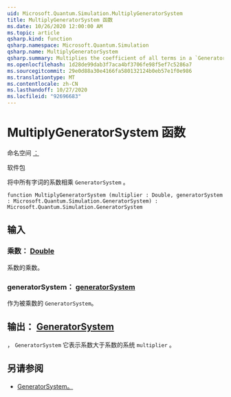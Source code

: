 ```yaml
---
uid: Microsoft.Quantum.Simulation.MultiplyGeneratorSystem
title: MultiplyGeneratorSystem 函数
ms.date: 10/26/2020 12:00:00 AM
ms.topic: article
qsharp.kind: function
qsharp.namespace: Microsoft.Quantum.Simulation
qsharp.name: MultiplyGeneratorSystem
qsharp.summary: Multiplies the coefficient of all terms in a `GeneratorSystem`.
ms.openlocfilehash: 1d28de99dab3f7aca4bf3706fe98f5ef7c5286a7
ms.sourcegitcommit: 29e0d88a30e4166fa580132124b0eb57e1f0e986
ms.translationtype: MT
ms.contentlocale: zh-CN
ms.lasthandoff: 10/27/2020
ms.locfileid: "92696683"
---
```

# <a name="multiplygeneratorsystem-function"></a>MultiplyGeneratorSystem 函数

命名空间 [：](xref:Microsoft.Quantum.Simulation)

软件包 [](https://nuget.org/packages/)


将中所有字词的系数相乘 `GeneratorSystem` 。

```qsharp
function MultiplyGeneratorSystem (multiplier : Double, generatorSystem : Microsoft.Quantum.Simulation.GeneratorSystem) : Microsoft.Quantum.Simulation.GeneratorSystem
```


## <a name="input"></a>输入

### <a name="multiplier--double"></a>乘数： [Double](xref:microsoft.quantum.lang-ref.double)

系数的乘数。


### <a name="generatorsystem--generatorsystem"></a>generatorSystem： [generatorSystem](xref:Microsoft.Quantum.Simulation.GeneratorSystem)

作为被乘数的 `GeneratorSystem`。



## <a name="output--generatorsystem"></a>输出： [GeneratorSystem](xref:Microsoft.Quantum.Simulation.GeneratorSystem)

， `GeneratorSystem` 它表示系数大于系数的系统 `multiplier` 。

## <a name="see-also"></a>另请参阅

- [GeneratorSystem。](xref:Microsoft.Quantum.Simulation.GeneratorSystem)